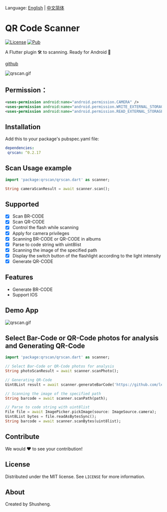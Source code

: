 Language: [English](README.md) | [中文简体](README-ZH.md)

# QR Code Scanner
  
[![License][license-image]][license-url] 
[![Pub](https://img.shields.io/pub/v/qrscan.svg?style=flat-square)](https://pub.dartlang.org/packages/qrscan)

A Flutter plugin 🛠 to scanning. Ready for Android 🚀

[github](https://github.com/leyan95/qrcode_scanner)

![qrscan.gif](./example/android/app/src/main/res/drawable/qr_scan.gif)

## Permission：
```xml
<uses-permission android:name="android.permission.CAMERA" />
<uses-permission android:name="android.permission.WRITE_EXTERNAL_STORAGE"/>
<uses-permission android:name="android.permission.READ_EXTERNAL_STORAGE"/>
```

## Installation

Add this to your package's pubspec.yaml file:

```yaml
dependencies:
 qrscan: ^0.2.17
```

## Scan Usage example
```dart
import 'package:qrscan/qrscan.dart' as scanner;

String cameraScanResult = await scanner.scan();
```

## Supported

-  [x] Scan BR-CODE
-  [x] Scan QR-CODE
-  [x] Control the flash while scanning
-  [x] Apply for camera privileges
-  [x] Scanning BR-CODE or QR-CODE in albums
-  [x] Parse to code string with uint8list
-  [x] Scanning the image of the specified path
-  [x] Display the switch button of the flashlight according to the light intensity
-  [x] Generate QR-CODE

## Features

-  Generate BR-CODE
-  Support IOS

## Demo App

![qrscan.gif](./example/android/app/src/main/res/drawable/qr_scan_demo.gif)

## Select Bar-Code or QR-Code photos for analysis and Generating QR-Code 
```dart
import 'package:qrscan/qrscan.dart' as scanner;

// Select Bar-Code or QR-Code photos for analysis
String photoScanResult = await scanner.scanPhoto();

// Generating QR-Code
Uint8List result = await scanner.generateBarCode('https://github.com/leyan95/qrcode_scanner');

// Scanning the image of the specified path
String barcode = await scanner.scanPath(path);

// Parse to code string with uint8list
File file = await ImagePicker.pickImage(source: ImageSource.camera);
Uint8List bytes = file.readAsBytesSync();
String barcode = await scanner.scanBytes(uint8list);
```

## Contribute

We would ❤️ to see your contribution!

## License

Distributed under the MIT license. See ``LICENSE`` for more information.

## About

Created by Shusheng.

[license-image]: https://img.shields.io/badge/License-MIT-blue.svg
[license-url]: LICENSE
